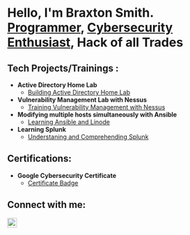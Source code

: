 <h1>Hello, I'm Braxton Smith. <br/><a href="https://github.com/BraxtonS">Programmer</a>, <a href="https://www.linkedin.com/in/braxton-smith/">Cybersecurity Enthusiast</a>, Hack of all Trades</h1>

<h2> Tech Projects/Trainings :</h2>

- <b>Active Directory Home Lab</b>
  - [Building Active Directory Home Lab](https://github.com/BraxtonS/ActiveDirectoryLab)
- <b>Vulnerability Management Lab with Nessus</b>
  - [Training Vulnerability Management with Nessus](https://github.com/BraxtonS/NessusTraining)
- <b>Modifying multiple hosts simultaneously with Ansible</b>
  - [Learning Ansible and Linode](https://github.com/BraxtonS/AnsibleTraining)
- <b>Learning Splunk</b>
  - [Understaning and Comprehending Splunk](https://github.com/BraxtonS/SplunkTraining)
<h2>Certifications: </h2>

- <b>Google Cybersecurity Certificate</b>
  - [Certificate Badge](https://www.credly.com/badges/a7a85bbf-0650-45b4-af5f-204f002c0122/linked_in?t=rz346a)
    


<h2> Connect with me:</h2>

[<img align="left" alt="BraxtonSmith | LinkedIn" width="22px" src="https://cdn.jsdelivr.net/npm/simple-icons@v3/icons/linkedin.svg" />][linkedin]

[linkedin]: https://linkedin.com/in/braxton-smith

